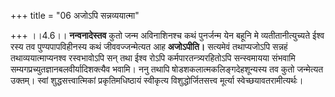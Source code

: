 +++
title = "06 अजोऽपि सन्नव्ययात्मा"

+++
।।4.6।। **नन्वनादेस्तव** कुतो जन्म अविनाशिनश्च कथं पुनर्जन्म येन बहूनि
मे व्यतीतानीत्युच्यते ईश्व रस्य तव पुण्यपापविहीनस्य कथं जीववज्जन्मेत्यत
आह **अजोऽपीति।** सत्यमेवं तथाप्यजोऽपि सन्नहं तथाव्ययात्माप्यनश्व
रस्वभावोऽपि सन् तथा ईश्व रोऽपि कर्मपारतन्त्र्यरहितोऽपि सन्स्वमायया
संभवामि सम्यगप्रच्युतज्ञानबलवीर्यादिशक्त्यैव भवामि। ननु तथापि
षोडशकलात्मकलिङ्गदेहशून्यस्य तव कुतो जन्मेत्यत उक्तम्। स्वां
शुद्धसत्त्वात्मिकां प्रकृतिमधिष्ठायं स्वीकृत्य विशुद्धोर्जितसत्त्व
मूर्त्या स्वेच्छयावतरामीत्यर्थः।

